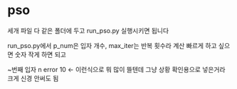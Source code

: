 # pso

세개 파일 다 같은 폴더에 두고 run_pso.py 실행시키면 됩니다

run_pso.py에서 p_num은 입자 개수, max_iter는 반복 횟수라 계산 빠르게 하고 싶으면 숫자 작게 하면 되고

~번째 입자 n error 10 <- 이런식으로 뭐 많이 뜰텐데 그냥 상황 확인용으로 넣은거라 크게 신경 안써도 됨
